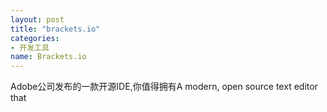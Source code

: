 ```yaml
---
layout: post
title: "brackets.io"
categories:
- 开发工具
name: Brackets.io
---
```


Adobe公司发布的一款开源IDE,你值得拥有<!--break-->A modern, open source text editor that
